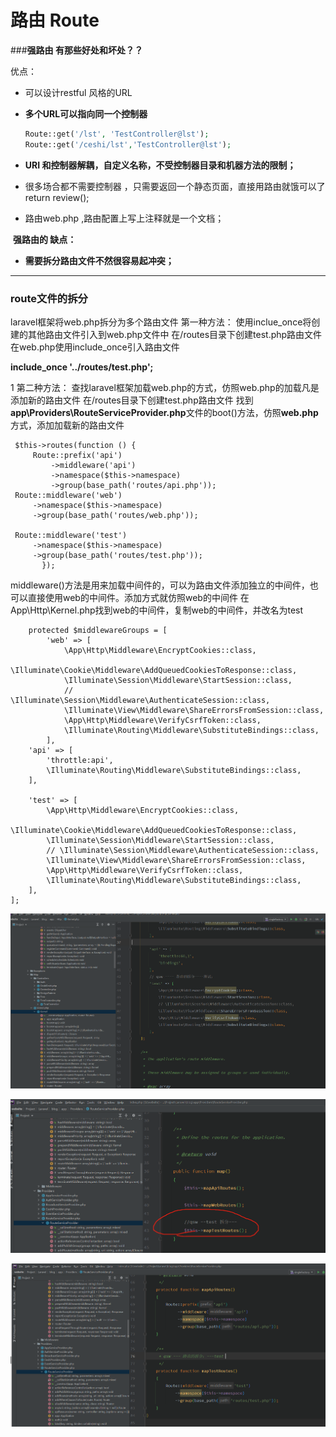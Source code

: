 # 路由 Route



###**强路由  有那些好处和坏处？？**

优点：

* 可以设计restful 风格的URL 

* **多个URL可以指向同一个控制器**

  ```php
  Route::get('/lst', 'TestController@lst');
  Route::get('/ceshi/lst','TestController@lst');
  ```

* **URI 和控制器解耦，自定义名称，不受控制器目录和机器方法的限制；**

* 很多场合都不需要控制器 ，只需要返回一个静态页面，直接用路由就饿可以了return review();

* 路由web.php ,路由配置上写上注释就是一个文档；

  

​	**强路由的 缺点：**

* **需要拆分路由文件不然很容易起冲突；**



---



### route文件的拆分

laravel框架将web.php拆分为多个路由文件
第一种方法：
使用inclue_once将创建的其他路由文件引入到web.php文件中
在/routes目录下创建test.php路由文件
在web.php使用include_once引入路由文件

**include_once '../routes/test.php';**

1
第二种方法：
查找laravel框架加载web.php的方式，仿照web.php的加载凡是添加新的路由文件
在/routes目录下创建test.php路由文件
找到**app\Providers\RouteServiceProvider.php**文件的boot()方法，仿照**web.php**方式，添加加载新的路由文件



     $this->routes(function () {
         Route::prefix('api')
             ->middleware('api')
             ->namespace($this->namespace)
             ->group(base_path('routes/api.php'));
     Route::middleware('web')
         ->namespace($this->namespace)
         ->group(base_path('routes/web.php'));
    
     Route::middleware('test')
         ->namespace($this->namespace)
         ->group(base_path('routes/test.php'));
           });

middleware()方法是用来加载中间件的，可以为路由文件添加独立的中间件，也可以直接使用web的中间件。添加方式就仿照web的中间件
在App\Http\Kernel.php找到web的中间件，复制web的中间件，并改名为test



        protected $middlewareGroups = [
            'web' => [
                \App\Http\Middleware\EncryptCookies::class,
                \Illuminate\Cookie\Middleware\AddQueuedCookiesToResponse::class,
                \Illuminate\Session\Middleware\StartSession::class,
                // \Illuminate\Session\Middleware\AuthenticateSession::class,
                \Illuminate\View\Middleware\ShareErrorsFromSession::class,
                \App\Http\Middleware\VerifyCsrfToken::class,
                \Illuminate\Routing\Middleware\SubstituteBindings::class,
            ],
        'api' => [
            'throttle:api',
            \Illuminate\Routing\Middleware\SubstituteBindings::class,
        ],
    
        'test' => [
            \App\Http\Middleware\EncryptCookies::class,
            \Illuminate\Cookie\Middleware\AddQueuedCookiesToResponse::class,
            \Illuminate\Session\Middleware\StartSession::class,
            // \Illuminate\Session\Middleware\AuthenticateSession::class,
            \Illuminate\View\Middleware\ShareErrorsFromSession::class,
            \App\Http\Middleware\VerifyCsrfToken::class,
            \Illuminate\Routing\Middleware\SubstituteBindings::class,
        ],
    ];






![image-20220713011351488](路由.assets/image-20220713011351488.png)







![image-20220713011426490](路由.assets/image-20220713011426490.png)





![image-20220713011457167](路由.assets/image-20220713011457167.png)